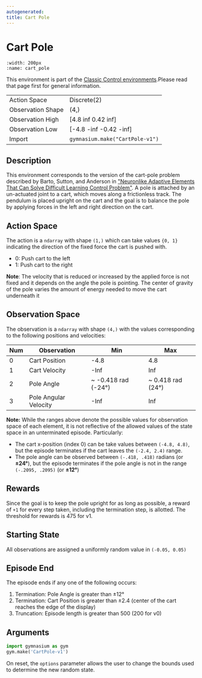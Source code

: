 ```yaml
---
autogenerated:
title: Cart Pole
---
```


# Cart Pole

```{figure} ../../_static/videos/classic_control/cart_pole.gif
:width: 200px
:name: cart_pole
```

This environment is part of the <a href='..'>Classic Control environments</a>.Please read that page first for general information.

|   |   |
|---|---|
| Action Space | Discrete(2) |
| Observation Shape | (4,) |
| Observation High | [4.8   inf 0.42  inf] |
| Observation Low | [-4.8   -inf -0.42  -inf] |
| Import | `gymnasium.make("CartPole-v1")` |


## Description

This environment corresponds to the version of the cart-pole problem described by Barto, Sutton, and Anderson in
["Neuronlike Adaptive Elements That Can Solve Difficult Learning Control Problem"](https://ieeexplore.ieee.org/document/6313077).
A pole is attached by an un-actuated joint to a cart, which moves along a frictionless track.
The pendulum is placed upright on the cart and the goal is to balance the pole by applying forces
 in the left and right direction on the cart.

## Action Space

The action is a `ndarray` with shape `(1,)` which can take values `{0, 1}` indicating the direction
 of the fixed force the cart is pushed with.

- 0: Push cart to the left
- 1: Push cart to the right

**Note**: The velocity that is reduced or increased by the applied force is not fixed and it depends on the angle
 the pole is pointing. The center of gravity of the pole varies the amount of energy needed to move the cart underneath it

## Observation Space

The observation is a `ndarray` with shape `(4,)` with the values corresponding to the following positions and velocities:

| Num | Observation           | Min                 | Max               |
|-----|-----------------------|---------------------|-------------------|
| 0   | Cart Position         | -4.8                | 4.8               |
| 1   | Cart Velocity         | -Inf                | Inf               |
| 2   | Pole Angle            | ~ -0.418 rad (-24°) | ~ 0.418 rad (24°) |
| 3   | Pole Angular Velocity | -Inf                | Inf               |

**Note:** While the ranges above denote the possible values for observation space of each element,
    it is not reflective of the allowed values of the state space in an unterminated episode. Particularly:
-  The cart x-position (index 0) can be take values between `(-4.8, 4.8)`, but the episode terminates
   if the cart leaves the `(-2.4, 2.4)` range.
-  The pole angle can be observed between  `(-.418, .418)` radians (or **±24°**), but the episode terminates
   if the pole angle is not in the range `(-.2095, .2095)` (or **±12°**)

## Rewards

Since the goal is to keep the pole upright for as long as possible, a reward of `+1` for every step taken,
including the termination step, is allotted. The threshold for rewards is 475 for v1.

## Starting State

All observations are assigned a uniformly random value in `(-0.05, 0.05)`

## Episode End

The episode ends if any one of the following occurs:

1. Termination: Pole Angle is greater than ±12°
2. Termination: Cart Position is greater than ±2.4 (center of the cart reaches the edge of the display)
3. Truncation: Episode length is greater than 500 (200 for v0)

## Arguments

```python
import gymnasium as gym
gym.make('CartPole-v1')
```

On reset, the `options` parameter allows the user to change the bounds used to determine
the new random state.
